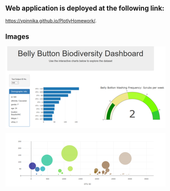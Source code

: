 ## Web application is deployed at the following link:

https://vpinnika.github.io/PlotlyHomework/.

## Images

![Image1](Images/Image-1.PNG)

![Image2](Images/Image-2.PNG)

